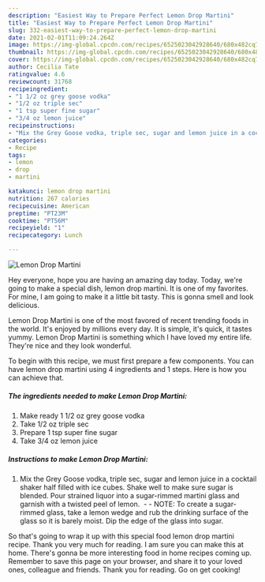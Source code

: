 ```yaml
---
description: "Easiest Way to Prepare Perfect Lemon Drop Martini"
title: "Easiest Way to Prepare Perfect Lemon Drop Martini"
slug: 332-easiest-way-to-prepare-perfect-lemon-drop-martini
date: 2021-02-01T11:09:24.264Z
image: https://img-global.cpcdn.com/recipes/6525023042928640/680x482cq70/lemon-drop-martini-recipe-main-photo.jpg
thumbnail: https://img-global.cpcdn.com/recipes/6525023042928640/680x482cq70/lemon-drop-martini-recipe-main-photo.jpg
cover: https://img-global.cpcdn.com/recipes/6525023042928640/680x482cq70/lemon-drop-martini-recipe-main-photo.jpg
author: Cecilia Tate
ratingvalue: 4.6
reviewcount: 31768
recipeingredient:
- "1 1/2 oz grey goose vodka"
- "1/2 oz triple sec"
- "1 tsp super fine sugar"
- "3/4 oz lemon juice"
recipeinstructions:
- "Mix the Grey Goose vodka, triple sec, sugar and lemon juice in a cocktail shaker half filled with ice cubes. Shake well to make sure sugar is blended. Pour strained liquor into a sugar-rimmed martini glass and garnish with a twisted peel of lemon.   NOTE: To create a sugar-rimmed glass, take a lemon wedge and rub the drinking surface of the glass so it is barely moist. Dip the edge of the glass into sugar."
categories:
- Recipe
tags:
- lemon
- drop
- martini

katakunci: lemon drop martini 
nutrition: 267 calories
recipecuisine: American
preptime: "PT23M"
cooktime: "PT56M"
recipeyield: "1"
recipecategory: Lunch

---
```



![Lemon Drop Martini](https://img-global.cpcdn.com/recipes/6525023042928640/680x482cq70/lemon-drop-martini-recipe-main-photo.jpg)

Hey everyone, hope you are having an amazing day today. Today, we're going to make a special dish, lemon drop martini. It is one of my favorites. For mine, I am going to make it a little bit tasty. This is gonna smell and look delicious.

Lemon Drop Martini is one of the most favored of recent trending foods in the world. It's enjoyed by millions every day. It is simple, it's quick, it tastes yummy. Lemon Drop Martini is something which I have loved my entire life. They're nice and they look wonderful.




To begin with this recipe, we must first prepare a few components. You can have lemon drop martini using 4 ingredients and 1 steps. Here is how you can achieve that.

<!--inarticleads1-->

##### The ingredients needed to make Lemon Drop Martini:

1. Make ready 1 1/2 oz grey goose vodka
1. Take 1/2 oz triple sec
1. Prepare 1 tsp super fine sugar
1. Take 3/4 oz lemon juice




<!--inarticleads2-->

##### Instructions to make Lemon Drop Martini:

1. Mix the Grey Goose vodka, triple sec, sugar and lemon juice in a cocktail shaker half filled with ice cubes. Shake well to make sure sugar is blended. Pour strained liquor into a sugar-rimmed martini glass and garnish with a twisted peel of lemon.  -  - NOTE: To create a sugar-rimmed glass, take a lemon wedge and rub the drinking surface of the glass so it is barely moist. Dip the edge of the glass into sugar.




So that's going to wrap it up with this special food lemon drop martini recipe. Thank you very much for reading. I am sure you can make this at home. There's gonna be more interesting food in home recipes coming up. Remember to save this page on your browser, and share it to your loved ones, colleague and friends. Thank you for reading. Go on get cooking!
